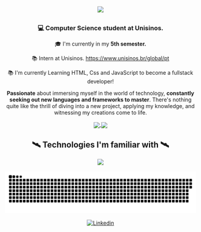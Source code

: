 <h1 align="center">
<img src="https://readme-typing-svg.demolab.com/?font=Righteous&size=35&center=true&Center=true&width=500&height=70&duration4000&lines=Hi+There!+🖐️;I'm+Benjamin+Vichel!🤓;"/>
  
</h1>

<h3 align="center"> 💻 Computer Science student at Unisinos. </h3>  
<div align="center">

  🎓 I'm currently in my **5th semester.**

📚 Intern at Unisinos. https://www.unisinos.br/global/pt

📚 I'm currently Learning HTML, Css and JavaScript to become a fullstack developer!

**Passionate** about immersing myself in the world of technology, **constantly seeking out new languages and frameworks to master**. There's nothing quite like the thrill of diving into a new project, applying my knowledge, and witnessing my creations come to life.

<a href="https://github.com/anuraghazra/github-readme-stats">
  <img height=150 align="center" src="benjaminvichel.vercel.app/api?username=benjaminvichel&show_icons=true&include_all_commits=true&count_private=true" />
</a>
<a href="https://github.com/anuraghazra/convoychat">
  <img height=150 align="center" src="benjaminvichel.vercel.app/api/top-langs?username=benjaminvichel&layout=compact&langs_count=8&card_width=200&include_all_commits=true&count_private=true" />
</a>

<h2 align="center"> 🛰️ Technologies I'm familiar with 🛰️</h2>
<div align="center">
<a href="https://skillicons.dev">
  <img src="https://skillicons.dev/icons?i=c,cpp,cs,mysql,git,github,html,css,java,js"/>
</a>
  
<div align = "center">
  
![Snake animation](https://github.com/deividmarreiro/deividmarreiro/blob/output/github-contribution-grid-snake.svg)
  
</div>

[![Linkedin](https://img.shields.io/badge/LinkedIn-0077B5?style=for-the-badge&logo=linkedin&logoColor=white)](https://www.linkedin.com/in/benjaminvichel/)
